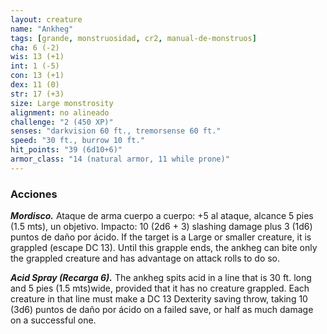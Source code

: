 ```yaml
---
layout: creature
name: "Ankheg"
tags: [grande, monstruosidad, cr2, manual-de-monstruos]
cha: 6 (-2)
wis: 13 (+1)
int: 1 (-5)
con: 13 (+1)
dex: 11 (0)
str: 17 (+3)
size: Large monstrosity
alignment: no alineado
challenge: "2 (450 XP)"
senses: "darkvision 60 ft., tremorsense 60 ft."
speed: "30 ft., burrow 10 ft."
hit_points: "39 (6d10+6)"
armor_class: "14 (natural armor, 11 while prone)"
---
```


### Acciones

***Mordisco.*** Ataque de arma cuerpo a cuerpo: +5 al ataque, alcance 5 pies (1.5 mts), un objetivo. Impacto: 10 (2d6 + 3) slashing damage plus 3 (1d6) puntos de daño por ácido. If the target is a Large or smaller creature, it is grappled (escape DC 13). Until this grapple ends, the ankheg can bite only the grappled creature and has advantage on attack rolls to do so.

***Acid Spray (Recarga 6).*** The ankheg spits acid in a line that is 30 ft. long and 5 pies (1.5 mts)wide, provided that it has no creature grappled. Each creature in that line must make a DC 13 Dexterity saving throw, taking 10 (3d6) puntos de daño por ácido on a failed save, or half as much damage on a successful one.